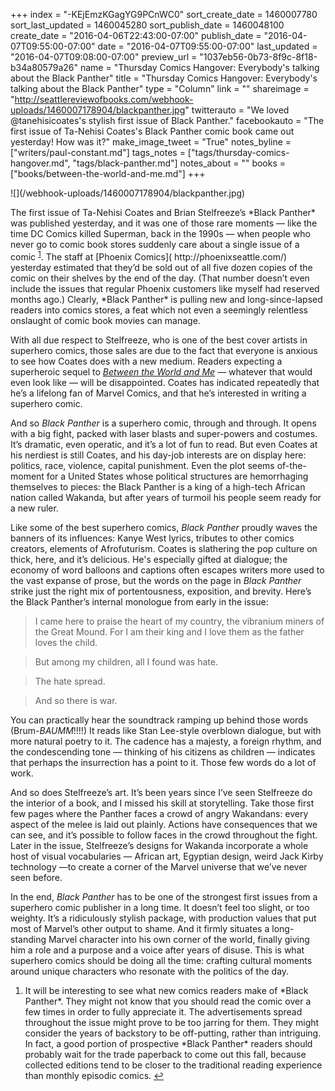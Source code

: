 +++
index = "-KEjEmzKGagYG9PCnWC0"
sort_create_date = 1460007780
sort_last_updated = 1460045280
sort_publish_date = 1460048100
create_date = "2016-04-06T22:43:00-07:00"
publish_date = "2016-04-07T09:55:00-07:00"
date = "2016-04-07T09:55:00-07:00"
last_updated = "2016-04-07T09:08:00-07:00"
preview_url = "1037eb56-0b73-8f9c-8f18-b34a80579a26"
name = "Thursday Comics Hangover: Everybody's talking about the Black Panther"
title = "Thursday Comics Hangover: Everybody's talking about the Black Panther"
type = "Column"
link = ""
shareimage = "http://seattlereviewofbooks.com/webhook-uploads/1460007178904/blackpanther.jpg"
twitterauto = "We loved @tanehisicoates's stylish first issue of Black Panther."
facebookauto = "The first issue of Ta-Nehisi Coates's Black Panther comic book came out yesterday! How was it?"
make_image_tweet = "True"
notes_byline = ["writers/paul-constant.md"]
tags_notes = ["tags/thursday-comics-hangover.md", "tags/black-panther.md"]
notes_about = ""
books = ["books/between-the-world-and-me.md"]
+++
<p class="image-left">![](/webhook-uploads/1460007178904/blackpanther.jpg)</p>The first issue of Ta-Nehisi Coates and Brian Stelfreeze’s *Black Panther* was published yesterday, and it was one of those rare moments — like the time DC Comics killed Superman, back in the 1990s — when people who never go to comic book stores suddenly care about a single issue of a comic <sup><a href="#en-2016-04-07-01" id="enr-2016-04-07-01">1</a></sup>. The staff at [Phoenix Comics]( http://phoenixseattle.com/) yesterday estimated that they’d be sold out of all five dozen copies of the comic on their shelves by the end of the day. (That number doesn’t even include the issues that regular Phoenix customers like myself had reserved months ago.) Clearly, *Black Panther* is pulling new and long-since-lapsed readers into comics stores, a feat which not even a seemingly relentless onslaught of comic book movies can manage.

With all due respect to Stelfreeze, who is one of the best cover artists in superhero comics, those sales are due to the fact that everyone is anxious to see how Coates does with a new medium. Readers expecting a superheroic sequel to [*Between the World and Me*]( http://seattlereviewofbooks.com/reviews/the-seattle-of-your-nightmares/) — whatever that would even look like — will be disappointed. Coates has indicated repeatedly that he’s a lifelong fan of Marvel Comics, and that he’s interested in writing a superhero comic. 

And so *Black Panther* is a superhero comic, through and through. It opens with a big fight, packed with laser blasts and super-powers and costumes. It’s dramatic, even operatic, and it’s a lot of fun to read. But even Coates at his nerdiest is still Coates, and his day-job interests are on display here: politics, race, violence, capital punishment. Even the plot seems of-the-moment for a United States whose political structures are hemorrhaging themselves to pieces: the Black Panther is a king of a high-tech African nation called Wakanda, but after years of turmoil his people seem ready for a new ruler.

Like some of the best superhero comics, *Black Panther* proudly waves the banners of its influences: Kanye West lyrics, tributes to other comics creators, elements of Afrofuturism. Coates is slathering the pop culture on thick, here, and it’s delicious. He's especially gifted at dialogue; the economy of word balloons and captions often escapes writers more used to the vast expanse of prose, but the words on the page in *Black Panther* strike just the right mix of portentousness, exposition, and brevity. Here’s the Black Panther’s internal monologue from early in the issue:

<blockquote>I came here to praise the heart of my country, the vibranium miners of the Great Mound. For I am their king and I love them as the father loves the child.</blockquote>

<blockquote>But among my children, all I found was hate.</blockquote>

<blockquote>The hate spread.</blockquote>

<blockquote>And so there is war.</blockquote>

You can practically hear the soundtrack ramping up behind those words (Brum-*BAUMM*!!!!)  It reads like Stan Lee-style overblown dialogue, but with more natural poetry to it. The cadence has a majesty, a foreign rhythm, and the condescending tone — thinking of his citizens as children — indicates that perhaps the insurrection has a point to it. Those few words do a lot of work.

And so does Stelfreeze’s art. It’s been years since I’ve seen Stelfreeze do the interior of a book, and I missed his skill at storytelling. Take those first few pages where the Panther faces a crowd of angry Wakandans: every aspect of the melee is laid out plainly. Actions have consequences that we can see, and it’s possible to follow faces in the crowd throughout the fight. Later in the issue, Stelfreeze’s designs for Wakanda incorporate a whole host of visual vocabularies — African art, Egyptian design, weird Jack Kirby technology —to create a corner of the Marvel universe that we’ve never seen before.

In the end, *Black Panther* has to be one of the strongest first issues from a superhero comic publisher in a long time. It doesn’t feel too slight, or too weighty. It’s a ridiculously stylish package, with production values that put most of Marvel’s other output to shame. And it firmly situates a long-standing Marvel character into his own corner of the world, finally giving him a role and a purpose and a voice after years of disuse. This is what superhero comics should be doing all the time: crafting cultural moments around unique characters who resonate with the politics of the day.

<ol class="endnotes">
    <li id="en-2016-04-07-01">
        <p> It will be interesting to see what new comics readers make of *Black Panther*. They might not know that you should read the comic over a few times in order to fully appreciate it. The advertisements spread throughout the issue might prove to be too jarring for them. They might consider the years of backstory to be off-putting, rather than intriguing. In fact, a good portion of prospective *Black Panther* readers should probably wait for the trade paperback to come out this fall, because collected editions tend to be closer to the traditional reading experience than monthly episodic comics.
<a href="#enr-2016-04-07-01">&#8617;</a></p>
    </li>



